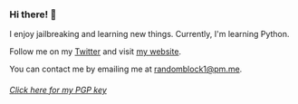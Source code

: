 ### Hi there! 👋

I enjoy jailbreaking and learning new things. Currently, I'm learning Python.

Follow me on my [Twitter](https://twitter.com/randomblock1_) and visit [my website](https://randomblock1.com/).

You can contact me by emailing me at randomblock1@pm.me.

###### [Click here for my PGP key](https://keyserver.ubuntu.com/pks/lookup?search=0x45819b3420fbe5b9b8cdb0941f542e6c01c643f4&fingerprint=on&op=index)
